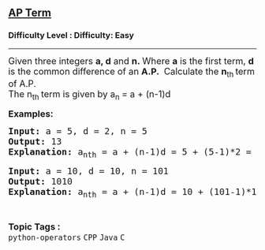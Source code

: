 <h2><a href="https://www.geeksforgeeks.org/problems/ap-term--150919/1?page=6&category=Java&sortBy=submissions">AP Term</a></h2><h3>Difficulty Level : Difficulty: Easy</h3><hr><div class="problems_problem_content__Xm_eO"><p><span style="font-size: 18px;">Given three integers <strong>a, d</strong> and <strong>n.&nbsp;</strong>Where <strong>a</strong> is the first term, <strong>d</strong> is the common difference of an <strong>A.P.&nbsp;</strong>&nbsp;Calculate the <strong>n</strong><sub>th</sub><strong><sub>&nbsp;</sub></strong>term of A.P.&nbsp; <br>The n<sub>th </sub>term is given by&nbsp;a<sub>n&nbsp;</sub>=&nbsp;a + (n-1)d </span></p>
<p><span style="font-size: 18px;"><strong>Examples:&nbsp;</strong></span></p>
<pre><span style="font-size: 18px;"><strong>Input: </strong>a = 5, d = 2, n = 5
<strong>Output: </strong>13
<strong>Explanation: </strong>a<sub>nth</sub> = a + (n-1)d = 5 + (5-1)*2 = 5 + 8 = 13</span></pre>
<pre><span style="font-size: 18px;"><strong>Input: </strong>a = 10, d = 10, n = 101 
<strong>Output: </strong>1010 
<strong>Explanation:</strong> a<sub>nth</sub> = a + (n-1)d = 10 + (101-1)*10 = 10 + 1000 = 1010.</span>
</pre></div><br><p><span style=font-size:18px><strong>Topic Tags : </strong><br><code>python-operators</code>&nbsp;<code>CPP</code>&nbsp;<code>Java</code>&nbsp;<code>C</code>&nbsp;